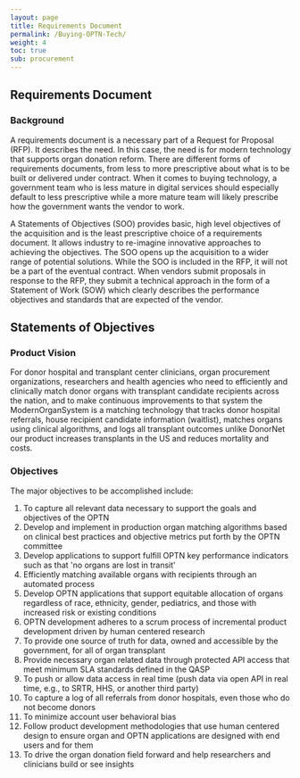 ```yaml
---
layout: page
title: Requirements Document
permalink: /Buying-OPTN-Tech/
weight: 4
toc: true
sub: procurement
---
```


## Requirements Document

### Background

A requirements document is a necessary part of a Request for Proposal (RFP). It describes the need. In this case, the need is for modern technology that supports organ donation reform. There are different forms of requirements documents, from less to more prescriptive about what is to be built or delivered under contract. When it comes to buying technology, a government team who is less mature in digital services should especially default to less prescriptive while a more mature team will likely prescribe how the government wants the vendor to work.

A Statements of Objectives (SOO) provides basic, high level objectives of the acquisition and is the least prescriptive choice of a requirements document. It allows industry to re-imagine innovative approaches to achieving the objectives. The SOO opens up the acquisition to a wider range of potential solutions. While the SOO is included in the RFP, it will not be a part of the eventual contract. When vendors submit proposals in response to the RFP, they submit a technical approach in the form of a Statement of Work (SOW) which clearly describes the performance objectives and standards that are expected of the vendor.

## Statements of Objectives

### Product Vision

For donor hospital and transplant center clinicians, organ procurement organizations, researchers and health agencies who need to efficiently and clinically match donor organs with transplant candidate recipients across the nation, and to make continuous improvements to that system the ModernOrganSystem is a matching technology that tracks donor hospital referrals, house recipient candidate information (waitlist), matches organs using clinical algorithms, and logs all transplant outcomes unlike DonorNet our product increases transplants in the US and reduces mortality and costs.

### Objectives

The major objectives to be accomplished include:

1. To capture all relevant data necessary to support the goals and objectives of the OPTN
2. Develop and implement in production organ matching algorithms based on clinical best practices and objective metrics put forth by the OPTN committee
3. Develop applications to support fulfill OPTN key performance indicators such as that 'no organs are lost in transit'
4. Efficiently matching available organs with recipients through an automated process
5. Develop OPTN applications that support equitable allocation of organs regardless of race, ethnicity, gender, pediatrics, and those with increased risk or existing conditions
6. OPTN development adheres to a scrum process of incremental product development driven by human centered research
7. To provide one source of truth for data, owned and accessible by the government, for all of organ transplant
8. Provide necessary organ related data through protected API access that meet minimum SLA standards defined in the QASP
9. To push or allow data access in real time (push data via open API in real time, e.g., to SRTR, HHS, or another third party)
10. To capture a log of all referrals from donor hospitals, even those who do not become donors
11. To minimize account user behavioral bias
12. Follow product development methodologies that use human centered design to ensure organ and OPTN applications are designed with end users and for them
13. To drive the organ donation field forward and help researchers and clinicians build or see insights